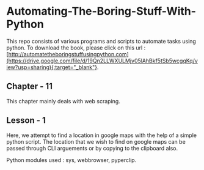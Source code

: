 # Automating-The-Boring-Stuff-With-Python

This repo consists of various programs and scripts to automate tasks using python. To download the book, please click on this url : [http://automatetheboringstuffusingpython.com](https://drive.google.com/file/d/19Qn2LLWXULMjv05lAhBkf5tSb5wcgqKq/view?usp=sharing){:target="_blank"}.

## Chapter - 11

This chapter mainly deals with web scraping. 

## Lesson - 1

Here, we attempt to find a location in google maps with the help of a simple python script. The location that we wish to find on google maps can be passed through CLI arguements or by copying to the clipboard also. 

Python modules used : sys, webbrowser, pyperclip. 
